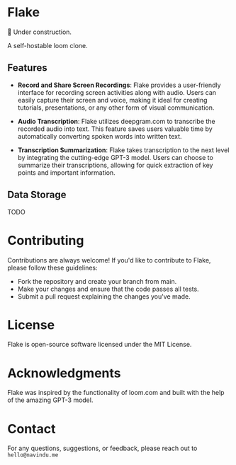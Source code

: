 # Flake

🚧 Under construction.

A self-hostable loom clone.

## Features

- **Record and Share Screen Recordings**: Flake provides a user-friendly interface for recording screen activities along with audio. Users can easily capture their screen and voice, making it ideal for creating tutorials, presentations, or any other form of visual communication.

- **Audio Transcription**: Flake utilizes deepgram.com to transcribe the recorded audio into text. This feature saves users valuable time by automatically converting spoken words into written text.

- **Transcription Summarization**: Flake takes transcription to the next level by integrating the cutting-edge GPT-3 model. Users can choose to summarize their transcriptions, allowing for quick extraction of key points and important information.

## Data Storage

TODO

# Contributing

Contributions are always welcome! If you'd like to contribute to Flake, please follow these guidelines:

- Fork the repository and create your branch from main.
- Make your changes and ensure that the code passes all tests.
- Submit a pull request explaining the changes you've made.

# License

Flake is open-source software licensed under the MIT License.

# Acknowledgments

Flake was inspired by the functionality of loom.com and built with the help of the amazing GPT-3 model.

# Contact

For any questions, suggestions, or feedback, please reach out to `hello@navindu.me`
